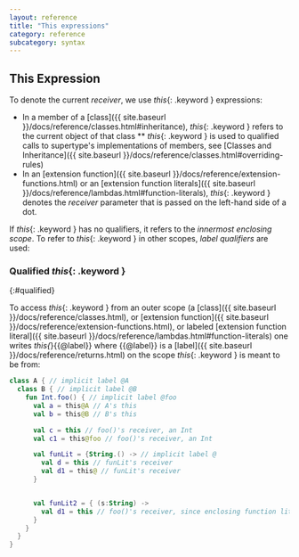 ```yaml
---
layout: reference
title: "This expressions"
category: reference
subcategory: syntax
---
```



## This Expression

To denote the current _receiver_, we use *this*{: .keyword } expressions:

* In a member of a [class]({{ site.baseurl }}/docs/reference/classes.html#inheritance), *this*{: .keyword } refers to the current object of that class
  ** *this*{: .keyword } is used to qualified calls to supertype's implementations of members, see [Classes and Inheritance]({{ site.baseurl }}/docs/reference/classes.html#overriding-rules)
* In an [extension function]({{ site.baseurl }}/docs/reference/extension-functions.html) or an [extension function literals]({{ site.baseurl }}/docs/reference/lambdas.html#function-literals), *this*{: .keyword } denotes the _receiver_ parameter that is passed on the left-hand side of a dot.

If *this*{: .keyword } has no qualifiers, it refers to the _innermost enclosing scope_. To refer to *this*{: .keyword } in other scopes, _label qualifiers_ are used:

### Qualified *this*{: .keyword }
{:#qualified}

To access *this*{: .keyword } from an outer scope (a [class]({{ site.baseurl }}/docs/reference/classes.html), or [extension function]({{ site.baseurl }}/docs/reference/extension-functions.html), or labeled [extension function literal]({{ site.baseurl }}/docs/reference/lambdas.html#function-literals) one writes *this{*}{{@label}} where {{@label}} is a [label]({{ site.baseurl }}/docs/reference/returns.html)
on the scope *this*{: .keyword } is meant to be from:

``` kotlin
class A { // implicit label @A
  class B { // implicit label @B
    fun Int.foo() { // implicit label @foo
      val a = this@A // A's this
      val b = this@B // B's this

      val c = this // foo()'s receiver, an Int
      val c1 = this@foo // foo()'s receiver, an Int

      val funLit = {String.() -> // implicit label @
        val d = this // funLit's receiver
        val d1 = this@ // funLit's receiver
      }


      val funLit2 = { (s:String) ->
        val d1 = this // foo()'s receiver, since enclosing function literal doesn't have any receiver
      }
    }
  }
}
```
